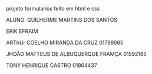 projeto formularios feito em html e css

ALUNO: GUILHERME MARTINS DOS SANTOS

ERIK EFRAIM 

ARThUr COELHO MIRANDA DA CRUZ 01799065 

JHOÂO MATTEUS DE ALBUQUERQUE FRAMÇA 01592165

TONY HENRIQUE CASTRO 01864437
